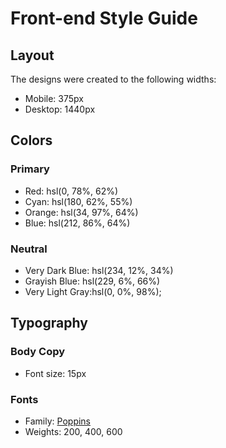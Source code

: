 # Front-end Style Guide

## Layout

The designs were created to the following widths:

-   Mobile: 375px
-   Desktop: 1440px

## Colors

### Primary

-   Red: hsl(0, 78%, 62%)
-   Cyan: hsl(180, 62%, 55%)
-   Orange: hsl(34, 97%, 64%)
-   Blue: hsl(212, 86%, 64%)

### Neutral

-   Very Dark Blue: hsl(234, 12%, 34%)
-   Grayish Blue: hsl(229, 6%, 66%)
-   Very Light Gray:hsl(0, 0%, 98%);

## Typography

### Body Copy

-   Font size: 15px

### Fonts

-   Family: [Poppins](https://fonts.google.com/specimen/Poppins)
-   Weights: 200, 400, 600

